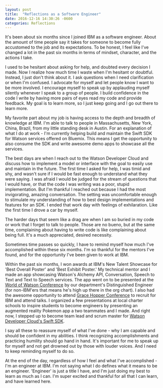 ```yaml
---
layout: post
title:  "Reflections as a Software Engineer"
date: 2016-12-16 14:30:26 -0600
categories: Reflections
---
```


It\'s been about six months since I joined IBM as a software engineer. About the amount of time people say it takes for someone to become fully accustomed to the job and its expectations. To be honest, I feel like I\'ve changed a lot in the past six months in terms of mindset, character, and the actions I take.

I used to be hesitant about asking for help, and doubted every decision I made. Now I realize how much time I waste when I\'m hesitant or doubtful. Instead, I just don\'t think about it. I ask questions when I need clarification or when I\'m confused. I advocate for myself and let people know I want to be more involved. I encourage myself to speak up by applauding myself silently whenever I speak to a group of people. I build confidence in the code I write by having more pairs of eyes read my code and provide feedback. My goal is to learn more, so I just keep going and I go out there to learn more.

My favorite part about my job is having access to the depth and breadth of knowledge at IBM. I\'m able to talk to people in Massachusetts, New York, China, Brazil, from my little standing desk in Austin. For an explanation of what I do at work - I\'m currently helping build and maintain the Swift SDK for Watson services offered on Bluemix. This means I get the opportunity to also consume the SDK and write awesome demo apps to showcase all the services.

The best days are when I reach out to the Watson Developer Cloud and discuss how to implement a model or interface with the goal to easily use and maintain in the future. The first time I asked for help, I was timid and shy, and wasn\'t sure if I would be fast enough to understand what they were saying. I was afraid I would be judged for the stream of questions that I would have, or that the code I was writing was a poor, stupid implementation. But I\'m thankful I reached out because I had the most invigorating, amazing conversation. The setting was uncomfortable enough to stimulate my understanding of how to best design implementations and features for an SDK. I ended that work day with feelings of exhilaration. Like the first time I drove a car by myself.

The harder days that seem like a drag are when I am so buried in my code or work that I forget to talk to people. Those are no bueno, but at the same time, complaining about having to write code is like complaining about being full. It\'s a much appreciated, desired necessity.

Sometimes time passes so quickly, I have to remind myself how much I\'ve accomplished within these six months. I\'m so thankful for the mentors I\'ve found, and for the opportunity I\'ve been given to work at IBM.

Within the past six months, I won awards at IBM\'s New Talent Showcase for \'Best Overall Poster\' and \'Best Exhibit Poster.\' My technical mentor and I made an app showcasing Watson\'s Alchemy API, Conversation, Speech to Text and Text to Speech services. The app went on to be presented at the [World of Watson Conference](http://www-01.ibm.com/software/events/wow/) by our department\'s Distinguished Engineer (for non-IBM\'ers that means he\'s high up there in the org chart). I also had the awesome opportunity to attend [Grace Hopper Conference](http://ghc.anitaborg.org/) to recruit for IBM and attend talks. I organized a few presentations at local charter schools to inspire students to become engineers by presenting an augmented reality Pokemon app a two teammates and I made. And right now, I stepped up to become team lead and scrum master for [Watson Developer Cloud's Swift SDK](https://github.com/watson-developer-cloud/ios-sdk).

I say all these to reassure myself of what I\'ve done - why I am capable and should be confident in my abilities. I think recognizing accomplishments and practicing humility should go hand in hand. It\'s important for me to speak up for myself and not get drowned out by those with louder voices. And I need to keep reminding myself to do so.

At the end of the day, regardless of how I feel and what I\'ve accomplished - I\'m an engineer at IBM. I\'m not saying what I do defines what it means to be an engineer. \'Engineer\' is just a title I have, and I\'m just doing my best to learn as much as I can. I\'m super excited and thankful for all that I can learn, and have learned here.
